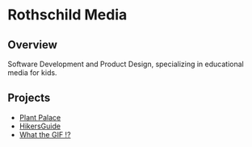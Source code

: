 # Rothschild Media

## Overview

Software Development and Product Design, specializing in educational media for kids.

## Projects

- [Plant Palace](https://darothmedia.github.io/plant-palace/)
- [HikersGuide](https://hikers-guide.herokuapp.com/)
- [What the GIF !?](https://what-the-gif.herokuapp.com/#/)